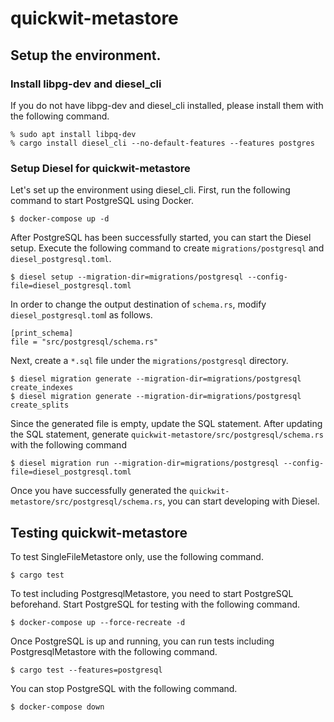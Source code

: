 # quickwit-metastore

## Setup the environment.

### Install libpg-dev and diesel_cli

If you do not have libpg-dev and diesel_cli installed, please install them with the following command.

```
% sudo apt install libpq-dev
% cargo install diesel_cli --no-default-features --features postgres 
```

### Setup Diesel for quickwit-metastore

Let's set up the environment using diesel_cli.
First, run the following command to start PostgreSQL using Docker.

```
$ docker-compose up -d
```

After PostgreSQL has been successfully started, you can start the Diesel setup.
Execute the following command to create `migrations/postgresql` and `diesel_postgresql.toml`.

```
$ diesel setup --migration-dir=migrations/postgresql --config-file=diesel_postgresql.toml
```

In order to change the output destination of `schema.rs`, modify `diesel_postgresql.tom`l as follows.

```
[print_schema]
file = "src/postgresql/schema.rs"
```

Next, create a `*.sql` file under the `migrations/postgresql` directory.

```
$ diesel migration generate --migration-dir=migrations/postgresql create_indexes
$ diesel migration generate --migration-dir=migrations/postgresql create_splits
```

Since the generated file is empty, update the SQL statement.
After updating the SQL statement, generate `quickwit-metastore/src/postgresql/schema.rs` with the following command

```
$ diesel migration run --migration-dir=migrations/postgresql --config-file=diesel_postgresql.toml
```

Once you have successfully generated the `quickwit-metastore/src/postgresql/schema.rs`, you can start developing with Diesel.


## Testing quickwit-metastore

To test SingleFileMetastore only, use the following command.

```
$ cargo test
```

To test including PostgresqlMetastore, you need to start PostgreSQL beforehand.
Start PostgreSQL for testing with the following command.

```
$ docker-compose up --force-recreate -d
```

Once PostgreSQL is up and running, you can run tests including PostgresqlMetastore with the following command.

```
$ cargo test --features=postgresql
```

You can stop PostgreSQL with the following command.

```
$ docker-compose down
```
